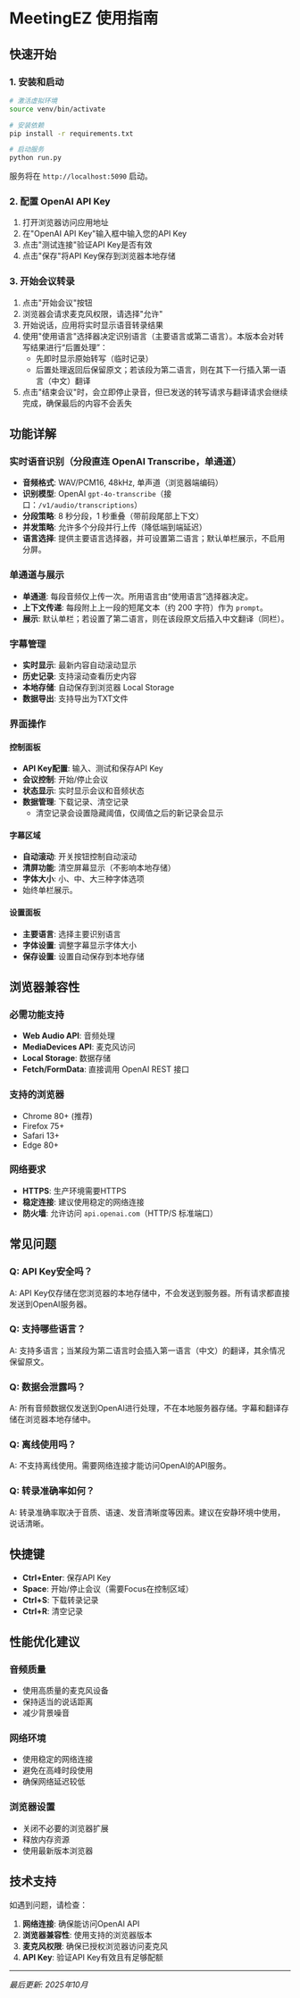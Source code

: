 # MeetingEZ 使用指南

## 快速开始

### 1. 安装和启动

```bash
# 激活虚拟环境
source venv/bin/activate

# 安装依赖
pip install -r requirements.txt

# 启动服务
python run.py
```

服务将在 `http://localhost:5090` 启动。

### 2. 配置 OpenAI API Key

1. 打开浏览器访问应用地址
2. 在"OpenAI API Key"输入框中输入您的API Key
3. 点击"测试连接"验证API Key是否有效
4. 点击"保存"将API Key保存到浏览器本地存储

### 3. 开始会议转录

1. 点击"开始会议"按钮
2. 浏览器会请求麦克风权限，请选择"允许"
3. 开始说话，应用将实时显示语音转录结果
4. 使用"使用语言"选择器决定识别语言（主要语言或第二语言）。本版本会对转写结果进行“后置处理”：
   - 先即时显示原始转写（临时记录）
   - 后置处理返回后保留原文；若该段为第二语言，则在其下一行插入第一语言（中文）翻译
5. 点击"结束会议"时，会立即停止录音，但已发送的转写请求与翻译请求会继续完成，确保最后的内容不会丢失

## 功能详解

### 实时语音识别（分段直连 OpenAI Transcribe，单通道）

- **音频格式**: WAV/PCM16, 48kHz, 单声道（浏览器端编码）
- **识别模型**: OpenAI `gpt-4o-transcribe`（接口：`/v1/audio/transcriptions`）
- **分段策略**: 8 秒分段，1 秒重叠（带前段尾部上下文）
- **并发策略**: 允许多个分段并行上传（降低端到端延迟）
- **语言选择**: 提供主要语言选择器，并可设置第二语言；默认单栏展示，不启用分屏。

### 单通道与展示

- **单通道**: 每段音频仅上传一次。所用语言由“使用语言”选择器决定。
- **上下文传递**: 每段附上上一段的短尾文本（约 200 字符）作为 `prompt`。
- **展示**: 默认单栏；若设置了第二语言，则在该段原文后插入中文翻译（同栏）。

### 字幕管理

- **实时显示**: 最新内容自动滚动显示
- **历史记录**: 支持滚动查看历史内容
- **本地存储**: 自动保存到浏览器 Local Storage
- **数据导出**: 支持导出为TXT文件

### 界面操作

#### 控制面板
- **API Key配置**: 输入、测试和保存API Key
- **会议控制**: 开始/停止会议
- **状态显示**: 实时显示会议和音频状态
- **数据管理**: 下载记录、清空记录
  - 清空记录会设置隐藏阈值，仅阈值之后的新记录会显示

#### 字幕区域
- **自动滚动**: 开关按钮控制自动滚动
- **清屏功能**: 清空屏幕显示（不影响本地存储）
- **字体大小**: 小、中、大三种字体选项
- 始终单栏展示。

#### 设置面板
- **主要语言**: 选择主要识别语言
- **字体设置**: 调整字幕显示字体大小
- **保存设置**: 设置自动保存到本地存储

## 浏览器兼容性

### 必需功能支持
- **Web Audio API**: 音频处理
- **MediaDevices API**: 麦克风访问
- **Local Storage**: 数据存储
- **Fetch/FormData**: 直接调用 OpenAI REST 接口

### 支持的浏览器
- Chrome 80+ (推荐)
- Firefox 75+
- Safari 13+
- Edge 80+

### 网络要求
- **HTTPS**: 生产环境需要HTTPS
- **稳定连接**: 建议使用稳定的网络连接
- **防火墙**: 允许访问 `api.openai.com`（HTTP/S 标准端口）

## 常见问题

### Q: API Key安全吗？
A: API Key仅存储在您浏览器的本地存储中，不会发送到服务器。所有请求都直接发送到OpenAI服务器。

### Q: 支持哪些语言？
A: 支持多语言；当某段为第二语言时会插入第一语言（中文）的翻译，其余情况保留原文。

### Q: 数据会泄露吗？
A: 所有音频数据仅发送到OpenAI进行处理，不在本地服务器存储。字幕和翻译存储在浏览器本地存储中。

### Q: 离线使用吗？
A: 不支持离线使用。需要网络连接才能访问OpenAI的API服务。

### Q: 转录准确率如何？
A: 转录准确率取决于音质、语速、发音清晰度等因素。建议在安静环境中使用，说话清晰。

## 快捷键

- **Ctrl+Enter**: 保存API Key
- **Space**: 开始/停止会议（需要Focus在控制区域）
- **Ctrl+S**: 下载转录记录
- **Ctrl+R**: 清空记录

## 性能优化建议

### 音频质量
- 使用高质量的麦克风设备
- 保持适当的说话距离
- 减少背景噪音

### 网络环境
- 使用稳定的网络连接
- 避免在高峰时段使用
- 确保网络延迟较低

### 浏览器设置
- 关闭不必要的浏览器扩展
- 释放内存资源
- 使用最新版本浏览器

## 技术支持

如遇到问题，请检查：

1. **网络连接**: 确保能访问OpenAI API
2. **浏览器兼容性**: 使用支持的浏览器版本
3. **麦克风权限**: 确保已授权浏览器访问麦克风
4. **API Key**: 验证API Key有效且有足够配额

---

*最后更新: 2025年10月*
